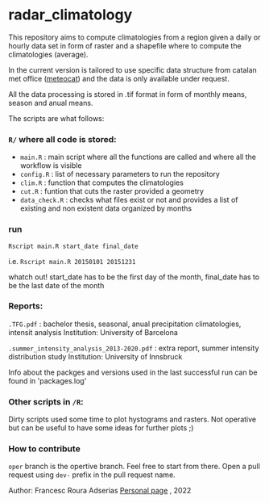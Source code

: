 # radar_climatology

This repository aims to compute climatologies from a region given a daily or hourly data set in form of raster and a shapefile where to compute the climatologies (average).

In the current version is tailored to use specific data structure from catalan met office ([meteocat](https://www.meteo.cat/)) and the data is only available under request.

All the data processing is stored in .tif format in form of monthly means, season and anual means.

The scripts are what follows:

### `R/` where all code is stored:

* `main.R` : main script where all the functions are called and where all the workflow is visible
* `config.R` : list of necessary parameters to run the repository
* `clim.R` : function that computes the climatologies 
* `cut.R` : funtion that cuts the raster provided a geometry
* `data_check.R` : checks what files exist or not and provides a list of existing and non existent data organized by months 


### run
`Rscript main.R start_date final_date`

i.e. `Rscript main.R 20150101 20151231`

whatch out! start_date has to be the first day of the month, final_date has to be the last date of the month

### Reports: 

`.TFG.pdf` : bachelor thesis, seasonal, anual precipitation climatologies, intensit analysis
Institution: University of Barcelona

`.summer_intensity_analysis_2013-2020.pdf` : extra report, summer intensity distribution study
Institution: University of Innsbruck

Info about the packges and versions used in the last successful run can be found in 'packages.log'

### Other scripts in `/R`:

Dirty scripts used some time to plot hystograms and rasters. Not operative but can be useful to have some ideas for further plots ;)

### How to contribute

`oper` branch is the opertive branch. Feel free to start from there. Open a pull request using `dev-` prefix in the pull request name.

Author: Francesc Roura Adserias [Personal page](https://www.linkedin.com/in/francescroura/) , 2022

